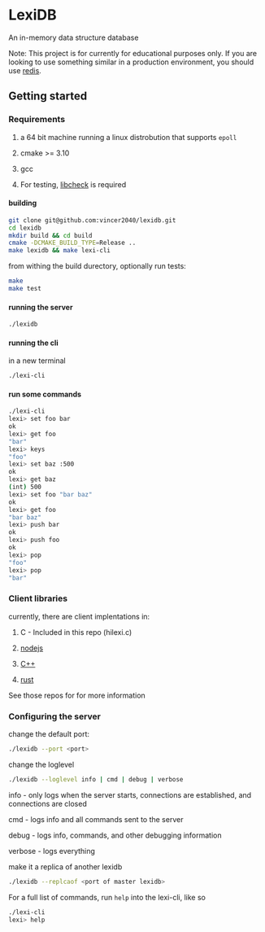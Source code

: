 # LexiDB

An in-memory data structure database

Note: This project is for currently for educational purposes only. If you are looking 
to use something similar in a production environment, you should use [redis](https://github.com/redis/redis). 

## Getting started

### Requirements

1. a 64 bit machine running a linux distrobution that supports `epoll`

2. cmake >= 3.10

3. gcc

4. For testing, [libcheck](https://github.com/libcheck/check) is required

#### building

```bash
git clone git@github.com:vincer2040/lexidb.git
cd lexidb
mkdir build && cd build
cmake -DCMAKE_BUILD_TYPE=Release ..
make lexidb && make lexi-cli
```

from withing the build durectory, optionally run tests: 

```bash
make
make test
```

#### running the server

```bash
./lexidb
```

#### running the cli

in a new terminal

```bash
./lexi-cli
```

#### run some commands

```bash
./lexi-cli
lexi> set foo bar
ok
lexi> get foo
"bar"
lexi> keys
"foo"
lexi> set baz :500
ok
lexi> get baz
(int) 500
lexi> set foo "bar baz"
ok
lexi> get foo
"bar baz"
lexi> push bar
ok
lexi> push foo
ok
lexi> pop
"foo"
lexi> pop
"bar"
```

### Client libraries 

currently, there are client implentations in:

1. C - Included in this repo (hilexi.c)

2. [nodejs](https://github.com/vincer2040/lexi-ts)

3. [C++](https://github.com/vincer2040/lexi-cpp)

4. [rust](https://github.com/vincer2040/lexi-rs)

See those repos for for more information 

### Configuring the server 

change the default port: 

```bash
./lexidb --port <port>
```

change the loglevel 

```bash
./lexidb --loglevel info | cmd | debug | verbose 
```

info - only logs when the server starts, connections are established, and connections are closed 

cmd - logs info and all commands sent to the server 

debug - logs info, commands, and other debugging information

verbose - logs everything

make it a replica of another lexidb 

```bash
./lexidb --replcaof <port of master lexidb>
```

For a full list of commands, run `help` into the lexi-cli, like so 

```bash
./lexi-cli
lexi> help
```

